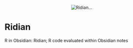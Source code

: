<p align="center"><img align="center" src="https://github.com/user-attachments/assets/74068404-b543-401b-bc92-e0231721222d" alt="Ridian..."></p>


# Ridian
R in Obsidian: Ridian; R code evaluated within Obsidian notes
